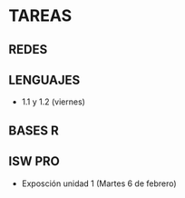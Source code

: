 
# TAREAS

## REDES

## LENGUAJES
- 1.1 y 1.2 (viernes)

## BASES R


## ISW PRO
- Exposción unidad 1 (Martes 6 de febrero)